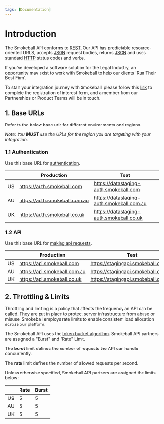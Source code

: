 ```yaml
---
tags: [Documentation]
---
```


# Introduction

The Smokeball API conforms to [REST](https://en.wikipedia.org/wiki/Representational_state_transfer). Our API has predictable resource-oriented URLS, accepts [JSON](https://www.json.org/json-en.html) request bodies, returns [JSON](https://www.json.org/json-en.html) and uses standard [HTTP](https://en.wikipedia.org/wiki/Hypertext_Transfer_Protocol) status codes and verbs.

If you've developed a software solution for the Legal Industry, an opportunity may exist to work with Smokeball to help our clients 'Run Their Best Firm'.

To start your integration journey with Smokeball, please follow this [link](https://smokeball.atlassian.net/servicedesk/customer/portal/3/create/13) to complete the registration of interest form, and a member from our Partnerships or Product Teams will be in touch.

## 1. Base URLs

Refer to the below base urls for different environments and regions.

*Note: You **MUST** use the URLs for the region you are targeting with your integration.*

### 1.1 Authentication

Use this base URL for [authentication](c916c683c136e-authentication).

|    | Production                    | Test                                      |
| -- | ----------------------------- | ----------------------------------------- |
| US | https://auth.smokeball.com    | https://datastaging-auth.smokeball.com    |
| AU | https://auth.smokeball.com.au | https://datastaging-auth.smokeball.com.au |
| UK | https://auth.smokeball.co.uk  | https://datastaging-auth.smokeball.co.uk  |

### 1.2 API

Use this base URL for [making api requests](91f30a1eaee08-making-requests).

|    | Production                   | Test                                |
| -- | ---------------------------- | ----------------------------------- |
| US | https://api.smokeball.com    | https://stagingapi.smokeball.com    |
| AU | https://api.smokeball.com.au | https://stagingapi.smokeball.com.au |
| UK | https://api.smokeball.co.uk  | https://stagingapi.smokeball.co.uk  |

## 2. Throttling & Limits

Throttling and limiting is a policy that affects the frequency an API can be called. They are put in place to protect server infrastructure from abuse or misuse. Smokeball employs rate limits to enable consistent load allocation across our platform.

The Smokeball API uses the [token bucket algorithm](https://en.wikipedia.org/wiki/Token_bucket). Smokeball API partners are assigned a "Burst" and "Rate" Limit.

The __burst__ limit defines the number of requests the  API can handle concurrently.

The __rate__ limit defines the number of allowed requests per second.

Unless otherwise specified, Smokeball API partners are assigned the limits below:

|    | Rate  | Burst |
| -- | ----- | ----- |
| US | 5     | 5     |
| AU | 5     | 5     |
| UK | 5     | 5     |